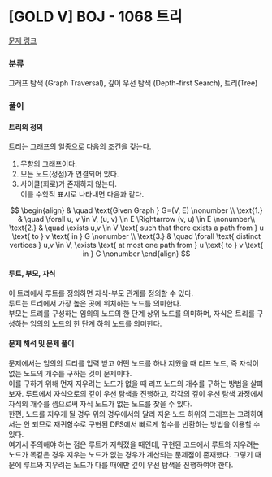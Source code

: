 # [GOLD V] BOJ - 1068 트리

[문제 링크](https://boj.kr/1068)

### 분류

그래프 탐색 (Graph Traversal), 깊이 우선 탐색 (Depth-first Search), 트리(Tree)

### 풀이

#### 트리의 정의

트리는 그래프의 일종으로 다음의 조건을 갖는다.  
1. 무향의 그래프이다.
2. 모든 노드(정점)가 연결되어 있다.
3. 사이클(회로)가 존재하지 않는다.  
이를 수학적 표시로 나타내면 다음과 같다.

$$
\begin{align}
& \quad \text{Given Graph } G=(V, E) \nonumber \\
\text{1.} & \quad \forall u, v \in V, (u, v) \in E \Rightarrow (v, u) \in E  \nonumber\\
\text{2.} & \quad \exists u,v \in V \text{ such that there exists a path from } u \text{ to } v \text{ in } G \nonumber \\
\text{3.} & \quad \forall \text{ distinct vertices } u,v \in V, \exists \text{ at most one path from } u \text{ to } v \text{ in } G \nonumber
\end{align}
$$

#### 루트, 부모, 자식
이 트리에서 루트를 정의하면 자식-부모 관계를 정의할 수 있다.  
루트는 트리에서 가장 높은 곳에 위치하는 노드를 의미한다.  
부모는 트리를 구성하는 임의의 노드의 한 단계 상위 노드를 의미하며, 자식은 트리를 구성하는 임의의 노드의 한 단계 하위 노드를 의미한다.  

#### 문제 해석 및 문제 풀이

문제에서는 임의의 트리를 입력 받고 어떤 노드를 하나 지웠을 때 리프 노드, 즉 자식이 없는 노드의 개수를 구하는 것이 문제이다.  
이를 구하기 위해 먼저 지우려는 노드가 없을 때 리프 노드의 개수를 구하는 방법을 살펴보자. 루트에서 자식으로의 깊이 우선 탐색을 진행하고, 각각의 깊이 우선 탐색 과정에서 자식의 개수를 셈으로써 자식 노드가 없는 노드를 찾을 수 있다.  
한편, 노드를 지우게 될 경우 위의 경우에서와 달리 지운 노드 하위의 그래프는 고려하여서는 안 되므로 재귀함수로 구현된 DFS에서 빠르게 함수를 반환하는 방법을 이용할 수 있다.  
여기서 주의해야 하는 점은 루트가 지워졌을 때인데, 구현된 코드에서 루트와 지우려는 노드가 똑같은 경우 지우는 노드가 없는 경우가 계산되는 문제점이 존재했다. 그렇기 때문에 루트와 지우려는 노드가 다를 때에만 깊이 우선 탐색을 진행하여야 한다.